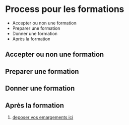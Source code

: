 # Process pour les formations

- Accepter ou non une formation
- Preparer une formation
- Donner une formation
- Après la formation

## Accepter ou non une formation

## Preparer une formation

## Donner une formation

## Après la formation

1. [deposer vos emargements ici][deposer emargements]

[deposer emargements]: https://semifirsas-my.sharepoint.com/:f:/r/personal/leonore_semifir_com/Documents/emargements?csf=1&web=1&e=aB0Gdn
